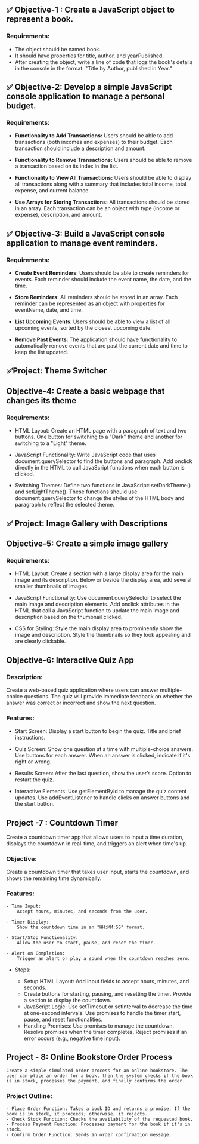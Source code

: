 ## ✅ Objective-1 : Create a JavaScript object to represent a book.

### Requirements:

- The object should be named book.
- It should have properties for title, author, and yearPublished.
- After creating the object, write a line of code that logs the book's details in the console in the format:   "Title by Author, published in Year."


## ✅ Objective-2: Develop a simple JavaScript console application to manage a personal budget.

### Requirements:

- **Functionality to Add Transactions:** 
    Users should be able to add transactions (both incomes and expenses) to their budget. Each transaction should include a description and amount.

- **Functionality to Remove Transactions:**
    Users should be able to remove a transaction based on its index in the list.

- **Functionality to View All Transactions:** 
    Users should be able to display all transactions along with a summary that includes total income, total expense, and current balance.

- **Use Arrays for Storing Transactions:** 
    All transactions should be stored in an array. Each transaction can be an object with type (income or expense), description, and amount.



## ✅ Objective-3: Build a JavaScript console application to manage event reminders.

### Requirements:

- **Create Event Reminders**:
    Users should be able to create reminders for events. Each reminder should include the event name, the date, and the time.

- **Store Reminders**:
    All reminders should be stored in an array. Each reminder can be represented as an object with properties for eventName, date, and time.

- **List Upcoming Events**:
    Users should be able to view a list of all upcoming events, sorted by the closest upcoming date.

- **Remove Past Events**:
    The application should have functionality to automatically remove events that are past the current date and time to keep the list updated.


##  ✅Project: Theme Switcher

## Objective-4:  Create a basic webpage that changes its theme

### Requirements:

- HTML Layout:
    Create an HTML page with a paragraph of text and two buttons.
    One button for switching to a "Dark" theme and another for switching to a "Light" theme.

- JavaScript Functionality:
    Write JavaScript code that uses document.querySelector to find the buttons and paragraph.
    Add onclick directly in the HTML to call JavaScript functions when each button is clicked.

- Switching Themes:
    Define two functions in JavaScript: setDarkTheme() and setLightTheme().
    These functions should use document.querySelector to change the styles of the HTML body and paragraph to reflect the selected theme.


## ✅ Project: Image Gallery with Descriptions

## Objective-5: Create a simple image gallery 

### Requirements:

- HTML Layout:
    Create a section with a large display area for the main image and its description.
    Below or beside the display area, add several smaller thumbnails of images.

- JavaScript Functionality:
    Use document.querySelector to select the main image and description elements.
    Add onclick attributes in the HTML that call a JavaScript function to update the main image and description based on the thumbnail clicked.

- CSS for Styling:
    Style the main display area to prominently show the image and description.
    Style the thumbnails so they look appealing and are clearly clickable.


 
## Objective-6: Interactive Quiz App

### Description:

Create a web-based quiz application where users can answer multiple-choice questions. The quiz will provide immediate feedback on whether the answer was correct or incorrect and show the next question.

### Features:

- Start Screen:
    Display a start button to begin the quiz.
    Title and brief instructions.

- Quiz Screen:
    Show one question at a time with multiple-choice answers.
    Use buttons for each answer.
    When an answer is clicked, indicate if it's right or wrong.

- Results Screen:
    After the last question, show the user’s score.
    Option to restart the quiz.

- Interactive Elements:
    Use getElementById to manage the quiz content updates.
    Use addEventListener to handle clicks on answer buttons and the start button.


## Project -7 : Countdown Timer
Create a countdown timer app that allows users to input a time duration, displays the countdown in real-time, and triggers an alert when time's up.

### Objective:
Create a countdown timer that takes user input, starts the countdown, and shows the remaining time dynamically.

### Features:
    
    - Time Input:
        Accept hours, minutes, and seconds from the user.
    
    - Timer Display:
        Show the countdown time in an "HH:MM:SS" format.

    - Start/Stop Functionality:
        Allow the user to start, pause, and reset the timer.

    - Alert on Completion:
        Trigger an alert or play a sound when the countdown reaches zero.

* Steps:
    
    - Setup HTML Layout:
        Add input fields to accept hours, minutes, and seconds.
    - Create buttons for starting, pausing, and resetting the timer.
        Provide a section to display the countdown.
    - JavaScript Logic:
        Use setTimeout or setInterval to decrease the time at one-second intervals.
        Use promises to handle the timer start, pause, and reset functionalities.
    - Handling Promises:
        Use promises to manage the countdown.
        Resolve promises when the timer completes.
        Reject promises if an error occurs (e.g., negative time input).



## Project - 8: Online Bookstore Order Process
    Create a simple simulated order process for an online bookstore. The user can place an order for a book, then the system checks if the book is in stock, processes the payment, and finally confirms the order.

### Project Outline:
    - Place Order Function: Takes a book ID and returns a promise. If the book is in stock, it proceeds; otherwise, it rejects.
    - Check Stock Function: Checks the availability of the requested book.
    - Process Payment Function: Processes payment for the book if it's in stock.
    - Confirm Order Function: Sends an order confirmation message.